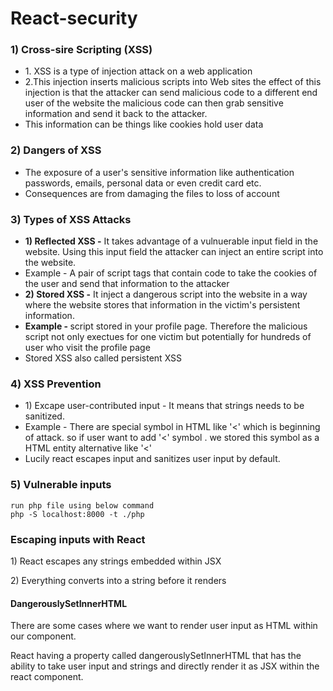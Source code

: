 # React-security

### 1) Cross-sire Scripting (XSS)
<ul>
<li>1. XSS is a type of injection attack on a web application</li>
<li>2.This injection inserts malicious scripts into Web sites the effect of this injection is that the attacker can send malicious code to a different end user of the website the malicious code can then grab sensitive information and send it back to the attacker.</li>
<li>This information can be things like cookies hold user data</li>
</ul>

### 2) Dangers of XSS
<ul>
<li>The exposure of a user's sensitive information like authentication passwords, emails, personal data or even credit card etc.</li>
<li>Consequences are from damaging the files to loss of account</li>
</ul>

### 3) Types of XSS Attacks
<ul>
<li><b>1) Reflected XSS -</b> It takes advantage of a vulnuerable input field in the website. Using this input field the attacker can inject an entire script into the website.</li>
<li>Example - A pair of script tags that contain code to take the cookies of the user and send that information to the attacker</li>
<li><b>2) Stored XSS -</b> It inject a dangerous script into the website in a way where the website stores that information in the victim's persistent information. </li>
<li><b>Example - </b> script stored in your profile page. Therefore the malicious script not only exectues for one victim but potentially for hundreds of user who visit the profile page</li>
<li>Stored XSS also called persistent XSS</li>
</ul>

### 4) XSS Prevention
<ul>
<li>1) Excape user-contributed input - It means that strings needs to be sanitized. </li>
<li>Example - There are special symbol in HTML like '<' which is beginning of attack. so if user want to add '<' symbol . we stored this symbol as a HTML entity alternative like '&lt;'</li>
<li>Lucily react escapes input and sanitizes user input by default.</li>
</ul>

### 5) Vulnerable inputs
    run php file using below command
    php -S localhost:8000 -t ./php

### Escaping inputs with React
<p>1) React escapes any strings embedded within JSX</p>
<p>2) Everything converts into a string before it renders</p>    

#### DangerouslySetInnerHTML

<p>There are some cases where we want to render user input as HTML within our component.</p>
<p>React having a property called dangerouslySetInnerHTML that has the ability to take user input and strings and directly render it as JSX within the react component.</p>